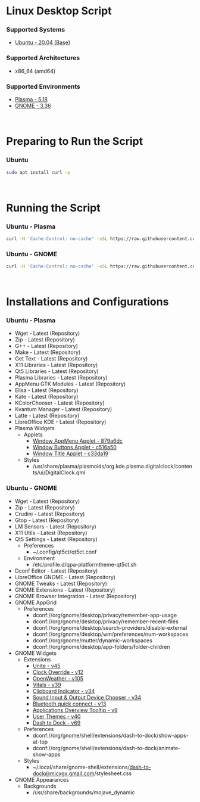 # Linux Desktop Script

### Supported Systems
- [Ubuntu - 20.04 (Base)](https://ubuntu.com/download)

### Supported Architectures
- x86_64 (amd64)

### Supported Environments
- [Plasma - 5.18](https://kde.org/plasma-desktop/)
- [GNOME - 3.36](https://www.gnome.org/)

<br/>

# Preparing to Run the Script

### Ubuntu
```bash
sudo apt install curl -y
```

<br/>

# Running the Script

### Ubuntu - Plasma
```bash
curl -H 'Cache-Control: no-cache' -sSL https://raw.githubusercontent.com/daniloancilotto/linux-desktop-script/master/ubuntu-plasma.sh | bash
```

### Ubuntu - GNOME
```bash
curl -H 'Cache-Control: no-cache' -sSL https://raw.githubusercontent.com/daniloancilotto/linux-desktop-script/master/ubuntu-gnome.sh | bash
```

<br/>

# Installations and Configurations

### Ubuntu - Plasma
- Wget - Latest (Repository)
- Zip - Latest (Repository)
- G++ - Latest (Repository)
- Make - Latest (Repository)
- Get Text - Latest (Repository)
- X11 Libraries - Latest (Repository)
- Qt5 Libraries - Latest (Repository)
- Plasma Libraries - Latest (Repository)
- AppMenu GTK Modules - Latest (Repository)
- Elisa - Latest (Repository)
- Kate - Latest (Repository)
- KColorChooser - Latest (Repository)
- Kvantum Manager - Latest (Repository)
- Latte - Latest (Repository)
- LibreOffice KDE - Latest (Repository)
- Plasma Widgets
  - Applets
    - [Window AppMenu Applet - 879a6dc](https://github.com/psifidotos/applet-window-appmenu)
    - [Window Buttons Applet - c516a50](https://github.com/psifidotos/applet-window-buttons)
    - [Window Title Applet - c33da19](https://github.com/psifidotos/applet-window-title)
  - Styles
    - /usr/share/plasma/plasmoids/org.kde.plasma.digitalclock/contents/ui/DigitalClock.qml

### Ubuntu - GNOME
- Wget - Latest (Repository)
- Zip - Latest (Repository)
- Crudini - Latest (Repository)
- Gtop - Latest (Repository)
- LM Sensors - Latest (Repository)
- X11 Utils - Latest (Repository)
- Qt5 Settings - Latest (Repository)
  - Preferences
    - ~/.config/qt5ct/qt5ct.conf
  - Environment
    - /etc/profile.d/qpa-platformtheme-qt5ct.sh
- Dconf Editor - Latest (Repository)
- LibreOffice GNOME - Latest (Repository)
- GNOME Tweaks - Latest (Repository)
- GNOME Extensions - Latest (Repository)
- GNOME Browser Integration - Latest (Repository)
- GNOME AppGrid
  - Preferences
    - dconf://org/gnome/desktop/privacy/remember-app-usage
    - dconf://org/gnome/desktop/privacy/remember-recent-files
    - dconf://org/gnome/desktop/search-providers/disable-external
    - dconf://org/gnome/desktop/wm/preferences/num-workspaces
    - dconf://org/gnome/mutter/dynamic-workspaces
    - dconf://org/gnome/desktop/app-folders/folder-children
- GNOME Widgets
  - Extensions
    - [Unite - v45](https://extensions.gnome.org/extension/1287/unite/)
    - [Clock Override - v12](https://extensions.gnome.org/extension/1206/clock-override/)
    - [OpenWeather - v105](https://extensions.gnome.org/extension/750/openweather/)
    - [Vitals - v39](https://extensions.gnome.org/extension/1460/vitals/)
    - [Clipboard Indicator - v34](https://extensions.gnome.org/extension/779/clipboard-indicator/)
    - [Sound Input & Output Device Chooser - v34](https://extensions.gnome.org/extension/906/sound-output-device-chooser/)
    - [Bluetooth quick connect - v13](https://extensions.gnome.org/extension/1401/bluetooth-quick-connect/)
    - [Applications Overview Tooltip - v9](https://extensions.gnome.org/extension/1071/applications-overview-tooltip/)
    - [User Themes - v40](https://extensions.gnome.org/extension/19/user-themes/)
    - [Dash to Dock - v69](https://extensions.gnome.org/extension/307/dash-to-dock/)
  - Preferences
    - dconf://org/gnome/shell/extensions/dash-to-dock/show-apps-at-top
    - dconf://org/gnome/shell/extensions/dash-to-dock/animate-show-apps
  - Styles
    - ~/.local/share/gnome-shell/extensions/dash-to-dock@micxgx.gmail.com/stylesheet.css
- GNOME Appearances
  - Backgrounds
    - /usr/share/backgrounds/mojave_dynamic